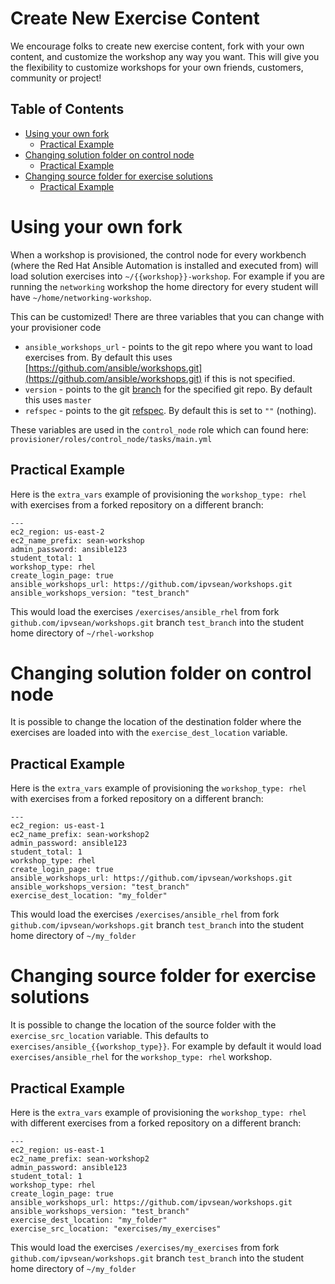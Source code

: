 # Create New Exercise Content

We encourage folks to create new exercise content, fork with your own content, and customize the workshop any way you want.  This will give you the flexibility to customize workshops for your own friends, customers, community or project!

## Table of Contents

* [Using your own fork](#using-your-own-fork)
   * [Practical Example](#practical-example)
* [Changing solution folder on control node](#changing-solution-folder-on-control-node)
   * [Practical Example](#practical-example-1)
* [Changing source folder for exercise solutions](#changing-source-folder-for-exercise-solutions)
   * [Practical Example](#practical-example-2)

# Using your own fork

When a workshop is provisioned, the control node for every workbench (where the Red Hat Ansible Automation is installed and executed from) will load solution exercises into `~/{{workshop}}-workshop`.  For example if you are running the `networking` workshop the home directory for every student will have `~/home/networking-workshop`.

This can be customized!  There are three variables that you can change with your provisioner code

   - `ansible_workshops_url` - points to the git repo where you want to load exercises from.  By default this uses [https://github.com/ansible/workshops.git](https://github.com/ansible/workshops.git) if this is not specified.
   - `version` - points to the git [branch](https://git-scm.com/docs/git-branch) for the specified git repo.  By default this uses `master`
   - `refspec` - points to the git [refspec](https://git-scm.com/book/en/v2/Git-Internals-The-Refspec).  By default this is set to `""` (nothing).

These variables are used in the `control_node` role which can found here: `provisioner/roles/control_node/tasks/main.yml`


## Practical Example

Here is the `extra_vars` example of provisioning the `workshop_type: rhel` with exercises from a forked repository on a different branch:

```
---
ec2_region: us-east-2
ec2_name_prefix: sean-workshop
admin_password: ansible123
student_total: 1
workshop_type: rhel
create_login_page: true
ansible_workshops_url: https://github.com/ipvsean/workshops.git
ansible_workshops_version: "test_branch"
```

This would load the exercises `/exercises/ansible_rhel` from fork `github.com/ipvsean/workshops.git` branch `test_branch` into the student home directory of `~/rhel-workshop`


# Changing solution folder on control node

It is possible to change the location of the destination folder where the exercises are loaded into with the `exercise_dest_location` variable.


## Practical Example

Here is the `extra_vars` example of provisioning the `workshop_type: rhel` with exercises from a forked repository on a different branch:

```
---
ec2_region: us-east-1
ec2_name_prefix: sean-workshop2
admin_password: ansible123
student_total: 1
workshop_type: rhel
create_login_page: true
ansible_workshops_url: https://github.com/ipvsean/workshops.git
ansible_workshops_version: "test_branch"
exercise_dest_location: "my_folder"
```

This would load the exercises `/exercises/ansible_rhel` from fork `github.com/ipvsean/workshops.git` branch `test_branch` into the student home directory of `~/my_folder`

# Changing source folder for exercise solutions

It is possible to change the location of the source folder with the `exercise_src_location` variable.  This defaults to `exercises/ansible_{{workshop_type}}`.  For example by default it would load `exercises/ansible_rhel` for the `workshop_type: rhel` workshop.

## Practical Example

Here is the `extra_vars` example of provisioning the `workshop_type: rhel` with different exercises from a forked repository on a different branch:

```
---
ec2_region: us-east-1
ec2_name_prefix: sean-workshop2
admin_password: ansible123
student_total: 1
workshop_type: rhel
create_login_page: true
ansible_workshops_url: https://github.com/ipvsean/workshops.git
ansible_workshops_version: "test_branch"
exercise_dest_location: "my_folder"
exercise_src_location: "exercises/my_exercises"
```

This would load the exercises `/exercises/my_exercises` from fork `github.com/ipvsean/workshops.git` branch `test_branch` into the student home directory of `~/my_folder`
